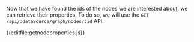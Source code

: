 Now that we have found the ids of the nodes we are interested about, we can retrieve their properties.
To do so, we will use the `GET /api/:dataSource/graph/nodes/:id` API.

{{editfile:getnodeproperties.js}}
